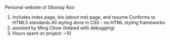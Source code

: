 Personal website of Sibonay Koo

1) Includes index page, bio (about me) page, and resume
   Conforms to HTML5 standards
   All styling done in CSS - no HTML styling frameworks
2) assisted by Ming Chow (helped with debugging)
3) Hours spent on project: ~10